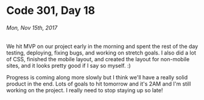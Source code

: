 # Code 301, Day 18
###### Mon, Nov 15th, 2017

We hit MVP on our project early in the morning and spent the rest of the day testing, deploying, fixing bugs, and working on stretch goals. I also did a lot of CSS, finished the mobile layout, and created the layout for non-mobile sites, and it looks pretty good if I say so myself. :)

Progress is coming along more slowly but I think we'll have a really solid product in the end. Lots of goals to hit tomorrow and it's 2AM and I'm still working on the project. I really need to stop staying up so late!
